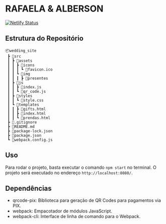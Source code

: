 # RAFAELA & ALBERSON

[![Netlify Status](https://api.netlify.com/api/v1/badges/c79d0049-4426-409a-be09-d43b5c3a70a4/deploy-status)](https://app.netlify.com/sites/rafaelaalberson/deploys)

## Estrutura do Repositório

```
📦wedding_site
 ┣ 📂src
 ┃ ┣ 📂assets
 ┃ ┃ ┣ 📂icons
 ┃ ┃ ┃ ┗ 📜favicon.ico
 ┃ ┃ ┗ 📂img
 ┃ ┃ ┃ ┣ 📂presentes
 ┃ ┣ 📂js
 ┃ ┃ ┣ 📜index.js
 ┃ ┃ ┗ 📜qr_code.js
 ┃ ┣ 📂styles
 ┃ ┃ ┗ 📜style.css
 ┃ ┗ 📂templates
 ┃ ┃ ┣ 📜gifts.html
 ┃ ┃ ┣ 📜index.html
 ┃ ┃ ┗ 📜prendas.html
 ┣ 📜.gitignore
 ┣ 📜README.md
 ┣ 📜package-lock.json
 ┣ 📜package.json
 ┗ 📜webpack.config.js
```

## Uso

Para rodar o projeto, basta executar o comando `npm start` no terminal. O projeto será executado no endereço `http://localhost:8080/`.

## Dependências

- qrcode-pix: Biblioteca para geração de QR Codes para pagamentos via PIX.
- webpack: Empacotador de módulos JavaScript.
- webpack-cli: Interface de linha de comando para o Webpack.
